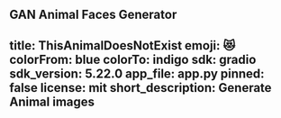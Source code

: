 GAN Animal Faces Generator
---
title: ThisAnimalDoesNotExist
emoji: 😻
colorFrom: blue
colorTo: indigo
sdk: gradio
sdk_version: 5.22.0
app_file: app.py
pinned: false
license: mit
short_description: Generate Animal images
---

